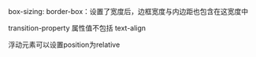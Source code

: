 box-sizing: border-box：设置了宽度后，边框宽度与内边距也包含在这宽度中

transition-property 属性值不包括 text-align

浮动元素可以设置position为relative